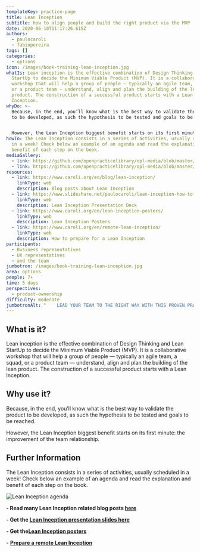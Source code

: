 ```yaml
---
templateKey: practice-page
title: Lean Inception
subtitle: how to align people and build the right product via the MVP
date: 2020-06-10T11:17:26.615Z
authors:
  - paulocaroli
  - fabiopereira
tags: []
categories: 
  - options
icon: /images/book-training-lean-inception.jpg
whatIs: Lean inception is the effective combination of Design Thinking and Lean
  StartUp to decide the Minimum Viable Product (MVP). It is a collaborative
  workshop that will help a group of people — typically an agile team, a squad,
  or a product team — understand, align and plan the building of the lean
  product. The construction of a successful product starts with a Lean
  Inception.
whyDo: >-
  Because, in the end, you’ll know what is the best way to validate the product
  to be developed, as such the hypothesis to be tested and goals to be reached.


  However, the Lean Inception biggest benefit starts on its first minute: the improvement of the team relationship.
howTo: The Lean Inception consists in a series of activities, usually scheduled
  in a week! Check below an example of an agenda and read the explanation and
  benefit of each step on the book.
mediaGallery:
  - link: https://github.com/openpracticelibrary/opl-media/blob/master/images/leraninception-agenda.jpg?raw=true
  - link: https://github.com/openpracticelibrary/opl-media/blob/master/images/Lean%20Inception.jpg?raw=true
resources:
  - link: https://www.caroli.org/en/blog/lean-inception/
    linkType: web
    description: Blog posts about Lean Inception
  - link: https://www.slideshare.net/paulocaroli/lean-inception-how-to-align-people-and-build-the-right-product
    linkType: web
    description: Lean Inception Presentation Deck
  - link: https://www.caroli.org/en/lean-inception-posters/
    linkType: web
    description: Lean Inception Posters
  - link: https://www.caroli.org/en/remote-lean-inception/
    linkType: web
    description: How to prepare for a Lean Inception
participants:
  - Business representatives
  - UX representatives
  - and the team
jumbotron: /images/book-training-lean-inception.jpg
area: options
people: 7+
time: 5 days
perspectives:
  - product-ownership
difficulty: moderate
jumbotronAlt: "    LEAD YOUR TEAM TO THE RIGHT WAY WITH THIS PROVEN PRACTICE"
---
```

## What is it?

Lean inception is the effective combination of Design Thinking and Lean StartUp to decide the Minimum Viable Product (MVP). It is a collaborative workshop that will help a group of people — typically an agile team, a squad, or a product team — understand, align and plan the building of the lean product. The construction of a successful product starts with a Lean Inception.

## Why use it?

Because, in the end, you’ll know what is the best way to validate the product to be developed, as such the hypothesis to be tested and goals to be reached.

However, the Lean Inception biggest benefit starts on its first minute: the improvement of the team relationship.

## Further Information

The Lean Inception consists in a series of activities, usually scheduled in a week! Check below an example of an agenda and read the explanation and benefit of each step on the book.

![Lean Inception agenda](/images/leraninception-agenda.jpg "Lean Inception agenda")



**\- Read many Lean Inception related blog posts [here](https://www.caroli.org/en/blog/lean-inception/)**

**\- Get the [Lean Inception presentation slides here](https://www.slideshare.net/paulocaroli/lean-inception-how-to-align-people-and-build-the-right-product)**

**\- Get the[Lean Inception posters](https://www.caroli.org/en/lean-inception-posters/)**

\- **[Prepare a remote Lean Inception](https://www.caroli.org/en/remote-lean-inception/)**
